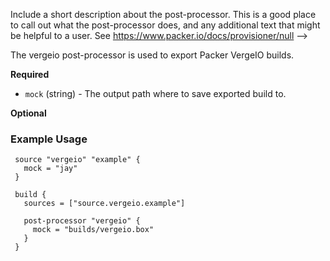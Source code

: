 Include a short description about the post-processor. This is a good place
to call out what the post-processor does, and any additional text that might
be helpful to a user. See https://www.packer.io/docs/provisioner/null
-->

The vergeio post-processor is used to export Packer VergeIO builds.

<!-- Post-Processor Configuration Fields -->

**Required**

- `mock` (string) - The output path where to save exported build to.

<!--
  Optional Configuration Fields

  Configuration options that are not required or have reasonable defaults
  should be listed under the optionals section. Defaults values should be
  noted in the description of the field
-->

**Optional**

<!--
  A basic example on the usage of the post-processor. Multiple examples
  can be provided to highlight various configurations.

-->

### Example Usage

```hcl
 source "vergeio" "example" {
   mock = "jay"
 }

 build {
   sources = ["source.vergeio.example"]

   post-processor "vergeio" {
     mock = "builds/vergeio.box"
   }
 }
```
